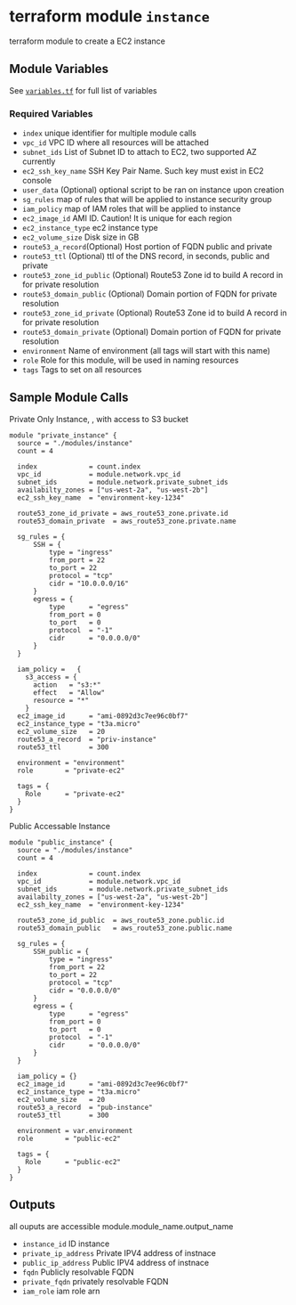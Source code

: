 # terraform module `instance`

terraform module to create a EC2 instance

## Module Variables

See [`variables.tf`](./variables.tf) for full list of variables

### Required Variables

- `index` unique identifier for multiple module calls
- `vpc_id` VPC ID where all resources will be attached
- `subnet_ids` List of Subnet ID to attach to EC2, two supported AZ currently
- `ec2_ssh_key_name` SSH Key Pair Name. Such key must exist in EC2 console
- `user_data` (Optional) optional script to be ran on instance upon creation
- `sg_rules` map of rules that will be applied to instance security group
- `iam_policy` map of IAM roles that will be applied to instance
- `ec2_image_id` AMI ID. Caution! It is unique for each region
- `ec2_instance_type` ec2 instance type
- `ec2_volume_size` Disk size in GB
- `route53_a_record`(Optional) Host portion of FQDN public and private
- `route53_ttl` (Optional) ttl of the DNS record, in seconds, public and private
- `route53_zone_id_public` (Optional) Route53 Zone id to build A record in for private resolution
- `route53_domain_public` (Optional) Domain portion of FQDN for private resolution
- `route53_zone_id_private` (Optional) Route53 Zone id to build A record in for private resolution
- `route53_domain_private` (Optional) Domain portion of FQDN for private resolution
- `environment` Name of environment (all tags will start with this name)
- `role` Role for this module, will be used in naming resources
- `tags` Tags to set on all resources

## Sample Module Calls

Private Only Instance, , with access to S3 bucket

```hcl
module "private_instance" {
  source = "./modules/instance"
  count = 4

  index             = count.index
  vpc_id            = module.network.vpc_id
  subnet_ids        = module.network.private_subnet_ids
  availabilty_zones = ["us-west-2a", "us-west-2b"]
  ec2_ssh_key_name  = "environment-key-1234"

  route53_zone_id_private = aws_route53_zone.private.id
  route53_domain_private  = aws_route53_zone.private.name

  sg_rules = {
      SSH = {
          type = "ingress"
          from_port = 22
          to_port = 22
          protocol = "tcp"
          cidr = "10.0.0.0/16"
      }
      egress = {
          type      = "egress"
          from_port = 0
          to_port   = 0
          protocol  = "-1"
          cidr      = "0.0.0.0/0"
      }
  }

  iam_policy =   {
    s3_access = {
      action   = "s3:*"
      effect   = "Allow"
      resource = "*"
    }
  ec2_image_id      = "ami-0892d3c7ee96c0bf7"
  ec2_instance_type = "t3a.micro"
  ec2_volume_size   = 20
  route53_a_record  = "priv-instance"
  route53_ttl       = 300

  environment = "environment"
  role        = "private-ec2"

  tags = {
    Role      = "private-ec2"
  }
}
```

Public Accessable Instance

```hcl
module "public_instance" {
  source = "./modules/instance"
  count = 4

  index             = count.index
  vpc_id            = module.network.vpc_id
  subnet_ids        = module.network.private_subnet_ids
  availabilty_zones = ["us-west-2a", "us-west-2b"]
  ec2_ssh_key_name  = "environment-key-1234"

  route53_zone_id_public  = aws_route53_zone.public.id
  route53_domain_public   = aws_route53_zone.public.name

  sg_rules = {
      SSH_public = {
          type = "ingress"
          from_port = 22
          to_port = 22
          protocol = "tcp"
          cidr = "0.0.0.0/0"
      }
      egress = {
          type      = "egress"
          from_port = 0
          to_port   = 0
          protocol  = "-1"
          cidr      = "0.0.0.0/0"
      }
  }

  iam_policy = {}
  ec2_image_id      = "ami-0892d3c7ee96c0bf7"
  ec2_instance_type = "t3a.micro"
  ec2_volume_size   = 20
  route53_a_record  = "pub-instance"
  route53_ttl       = 300

  environment = var.environment
  role        = "public-ec2"

  tags = {
    Role      = "public-ec2"
  }
}
```

## Outputs

all ouputs are accessible module.module_name.output_name

- `instance_id`  ID instance
- `private_ip_address` Private IPV4 address of instnace
- `public_ip_address` Public IPV4 address of instnace
- `fqdn` Publicly resolvable FQDN
- `private_fqdn` privately resolvable FQDN
- `iam_role` iam role arn
